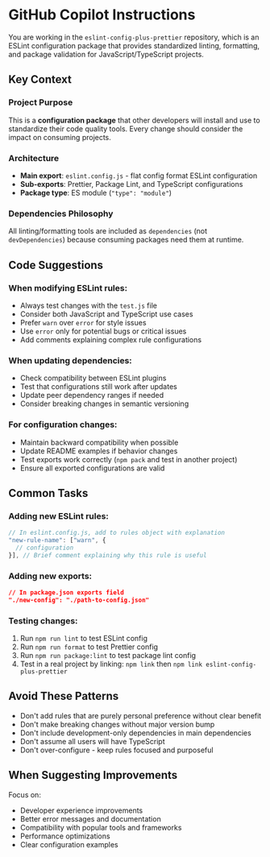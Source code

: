 # GitHub Copilot Instructions

You are working in the `eslint-config-plus-prettier` repository, which is an ESLint configuration package that provides standardized linting, formatting, and package validation for JavaScript/TypeScript projects.

## Key Context

### Project Purpose
This is a **configuration package** that other developers will install and use to standardize their code quality tools. Every change should consider the impact on consuming projects.

### Architecture
- **Main export**: `eslint.config.js` - flat config format ESLint configuration
- **Sub-exports**: Prettier, Package Lint, and TypeScript configurations
- **Package type**: ES module (`"type": "module"`)

### Dependencies Philosophy
All linting/formatting tools are included as `dependencies` (not `devDependencies`) because consuming packages need them at runtime.

## Code Suggestions

### When modifying ESLint rules:
- Always test changes with the `test.js` file
- Consider both JavaScript and TypeScript use cases
- Prefer `warn` over `error` for style issues
- Use `error` only for potential bugs or critical issues
- Add comments explaining complex rule configurations

### When updating dependencies:
- Check compatibility between ESLint plugins
- Test that configurations still work after updates
- Update peer dependency ranges if needed
- Consider breaking changes in semantic versioning

### For configuration changes:
- Maintain backward compatibility when possible
- Update README examples if behavior changes
- Test exports work correctly (`npm pack` and test in another project)
- Ensure all exported configurations are valid

## Common Tasks

### Adding new ESLint rules:
```javascript
// In eslint.config.js, add to rules object with explanation
"new-rule-name": ["warn", {
  // configuration
}], // Brief comment explaining why this rule is useful
```

### Adding new exports:
```json
// In package.json exports field
"./new-config": "./path-to-config.json"
```

### Testing changes:
1. Run `npm run lint` to test ESLint config
2. Run `npm run format` to test Prettier config  
3. Run `npm run package:lint` to test package lint config
4. Test in a real project by linking: `npm link` then `npm link eslint-config-plus-prettier`

## Avoid These Patterns

- Don't add rules that are purely personal preference without clear benefit
- Don't make breaking changes without major version bump
- Don't include development-only dependencies in main dependencies
- Don't assume all users will have TypeScript
- Don't over-configure - keep rules focused and purposeful

## When Suggesting Improvements

Focus on:
- Developer experience improvements
- Better error messages and documentation
- Compatibility with popular tools and frameworks
- Performance optimizations
- Clear configuration examples
